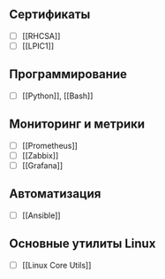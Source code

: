 
## Сертификаты
- [ ] [[RHCSA]]
- [ ] [[LPIC1]]

## Программирование
- [ ] [[Python]], [[Bash]]

## Мониторинг и метрики
- [ ] [[Prometheus]]
- [ ] [[Zabbix]]
- [ ] [[Grafana]]

## Автоматизация
- [ ] [[Ansible]]

## Основные утилиты Linux
- [ ] [[Linux Core Utils]]